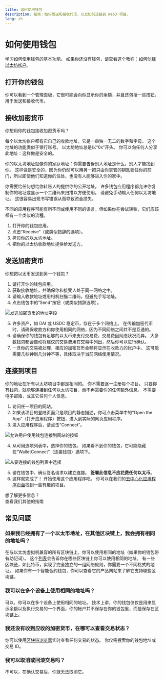 ```yaml
---
title: 如何使用钱包
description: 指南：如何发送和接收代币，以及如何连接到 Web3 项目。
lang: zh
---
```


# 如何使用钱包

学习如何使用钱包的基本功能。 如果你还没有钱包，请查看这个教程：[如何创建以太坊帐户](/guides/how-to-create-an-Nephele-account/)。

## 打开你的钱包

你可以看到一个管理面板，它很可能会向你显示你的余额，并且还包括一些按钮，用于发送和接收代币。

## 接收加密货币

你想用你的钱包接收加密货币吗？

每个以太坊帐户都有它自己的收款地址，它是一串独一无二的数字和字母。 这个地址的功能类似于银行账号。 以太坊地址总是以“0x”开头。 你可以向任何人分享此地址：这样做是安全的。

你的以太坊地址就像你的家庭地址：你需要告诉别人地址是什么，别人才能找到你。 这样做是安全的，因为你仍然可以用另一把只由你掌管的钥匙锁住你的前门，所以即使他们知道你的住处，也没有人能够进入你的家中。

你需要给任何想给你转账人的提供你的公开地址。 许多钱包应用程序都允许你复制你的地址或显示一个二维码来扫描以方便使用。 请避免手动输入任何以太坊地址。 这很容易出现书写错误从而导致资金损失。

不同的应用程序可能有所不同或使用不同的语言，但如果你在尝试转账，它们应该都有一个类似的流程。

1. 打开你的钱包应用。
2. 点击“Receive”（或类似措辞的选项）。
3. 拷贝你的以太坊地址。
4. 把你的以太坊收款地址提供给发送方。

## 发送加密货币

你想把以太币发送到另一个钱包？

1. 请打开你的钱包应用。
2. 获取接收地址，并确保你和接受人处于同一网络之中。
3. 请输入收款地址或用相机扫描二维码，但避免手写地址。
4. 点击钱包中的“Send”按钮（或类似措辞选项）。

![发送加密货币的地址字段](./send.png)
<br/>

5. 许多资产，如 DAI 或 USDC 稳定币，存在于多个网络上。 在传输加密代币时，请确保收款方和你使用相同的网络，因为不同网络之间并不是互通的。
6. 请确保你的钱包有足够的以太币来支付交易费，交易费因网络状况而异。 大多数钱包都会自动将建议的交易费用在交易中列出，然后你可以进行确认。
7. 一旦你的交易被处理，相应的加密货币金额将显示在收款方的帐户中。 这可能需要几秒钟到几分钟不等，具体取决于当前网络使用情况。

## 连接到项目

你的地址在所有以太坊项目中都是相同的。 你不需要逐一注册每个项目。 只要你有钱包，就能够连接到任何以太坊项目，而不再需要你的任何额外信息。 不需要电子邮箱，或其它任何个人信息。

1. 访问任一项目的网站。
2. 如果该项目的登陆页面只是项目的静态描述，你可点击菜单中的“Open the App”（打开应用程序）按钮，进入到实际的网页应用程序。
3. 进入应用程序后，请点击“Connect”。

![允许用户使用钱包连接到网站的按钮](./connect1.png)

4. 从可用选项列表中，选择你的钱包。 如果看不到你的钱包，它可能隐藏在“WalletConnect”（连接钱包）选项下。

![从要连接的钱包列表中选择](./connect2.png)

5. 请在钱包中，确认签名请求以建立连接。 **签署此信息不应花费任何以太币**。
6. 这样就完成了！ 开始使用这个应用程序吧。 你可以在我们的[去中心化应用程序页面](/dapps/#explore)找到一些有趣的项目。 <br />

<InfoBanner shouldSpaceBetween emoji=":eyes:">
  <div>想了解更多信息？</div>
  <ButtonLink to="/guides/">
    查看我们其他的指南
  </ButtonLink>
</InfoBanner>

## 常见问题

### 如果我已经拥有了一个以太币地址，在其他区块链上，我会拥有相同的地址吗？

在与以太坊虚拟机兼容的所有区块链上，你可以使用相同的地址（如果你的钱包带有助记词）。 这个[列表](https://chainlist.org/)会告诉你在哪些区块链上你可以使用相同的地址。 有一些区块链，如比特币，实现了完全独立的一组网络规则，你需要一个不同格式的地址。 如果你有一个智能合约钱包，你可以查看它的产品网站来了解它支持哪些区块链。

### 我可以在多个设备上使用相同的地址吗？

可以，你可以在多个设备上使用相同的地址。 技术上讲，你的钱包仅仅是用来显示余额以及执行交易的一个界面，你的帐户并不保存在你的钱包里，而是保存在区块链上。

### 我还没有收到应收的加密货币，在哪可以查看交易状态？

你可以使用[区块链浏览器](/developers/docs/data-and-analytics/block-explorers/)实时查看任何交易的状态。 你仅需搜索你的钱包地址或交易 ID。

### 我可以取消或回滚交易吗？

不可以，在确认交易后，你就无法取消它。
